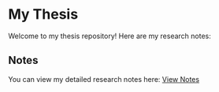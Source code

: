 # My Thesis

Welcome to my thesis repository! Here are my research notes:

## Notes

You can view my detailed research notes here: [View Notes](docs/notes.md)
